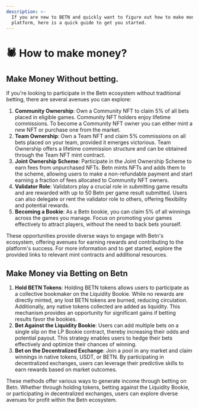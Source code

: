 ```yaml
---
description: >-
  If you are new to BETN and quickly want to figure out how to make money on the
  platform, here is a quick guide to get you started.
---
```


# 🕷️ How to make money?

## **Make Money** Without betting.

If you're looking to participate in the Betn ecosystem without traditional betting, there are several avenues you can explore:

1. **Community Ownership**: Own a Community NFT to claim 5% of all bets placed in eligible games. Community NFT holders enjoy lifetime commissions. To become a Community NFT owner you  can either mint a new NFT or purchase one from the market.
2. **Team Ownership**: Own a Team NFT and claim 5% commissions on all bets placed on your team, provided it emerges victorious. Team Ownership offers a lifetime commission structure and can be obtained through the Team NFT mint contract.
3. **Joint Ownership Scheme**: Participate in the Joint Ownership Scheme to earn fees from unpurchased NFTs. Betn mints NFTs and adds them to the scheme, allowing users to make a non-refundable payment and start earning a fraction of fees allocated to Community NFT owners.
4. **Validator Role**: Validators play a crucial role in submitting game results and are rewarded with up to 50 Betn per game result submitted. Users can also delegate or rent the validator role to others, offering flexibility and potential rewards.
5. **Becoming a Bookie**: As a Betn bookie, you can claim 5% of all winnings across the games you manage. Focus on promoting your games effectively to attract players, without the need to back bets yourself.

These opportunities provide diverse ways to engage with Betn's ecosystem, offering avenues for earning rewards and contributing to the platform's success. For more information and to get started, explore the provided links to relevant mint contracts and additional resources.

## **Make Money via Betting on Betn**

1. **Hold BETN Tokens**: Holding BETN tokens allows users to participate as a collective bookmaker on the Liquidity Bookie. While no rewards are directly minted, any lost BETN tokens are burned, reducing circulation. Additionally, any native tokens collected are added as liquidity. This mechanism provides an opportunity for significant gains if betting results favor the bookies.
2. **Bet Against the Liquidity Bookie**: Users can add multiple bets on a single slip on the LP Bookie contract, thereby increasing their odds and potential payout. This strategy enables users to hedge their bets effectively and optimize their chances of winning.
3. **Bet on the Decentralized Exchange**: Join a pool in any market and claim winnings in native tokens, USDT, or BETN. By participating in decentralized exchanges, users can leverage their predictive skills to earn rewards based on market outcomes.

These methods offer various ways to generate income through betting on Betn. Whether through holding tokens, betting against the Liquidity Bookie, or participating in decentralized exchanges, users can explore diverse avenues for profit within the Betn ecosystem.

##
